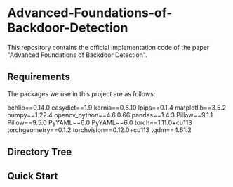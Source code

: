 # Advanced-Foundations-of-Backdoor-Detection
This repository contains the official implementation code of the paper "Advanced Foundations of Backdoor Detection".

## Requirements
The packages we use in this project are as follows:

bchlib==0.14.0
easydict==1.9
kornia==0.6.10
lpips==0.1.4
matplotlib==3.5.2
numpy==1.22.4
opencv_python==4.6.0.66
pandas==1.4.3
Pillow==9.1.1
Pillow==9.5.0
PyYAML==6.0
PyYAML==6.0
torch==1.11.0+cu113
torchgeometry==0.1.2
torchvision==0.12.0+cu113
tqdm==4.61.2

## Directory Tree

## Quick Start
